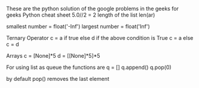 These are the python solution of the google problems in the geeks for geeks
Python cheat sheet
5.0//2 = 2
length of the list len(ar)

smallest number  = float('-Inf')
largest number = float('Inf')

Ternary Operator
c = a if true else d
if the above condition is True
c = a
else
c = d

Arrays
c = [None]\*5
d = [[None]\*5]\*5

For using list as queue
the functions are
q = []
q.append()
q.pop(0)

by default pop() removes the last element 
